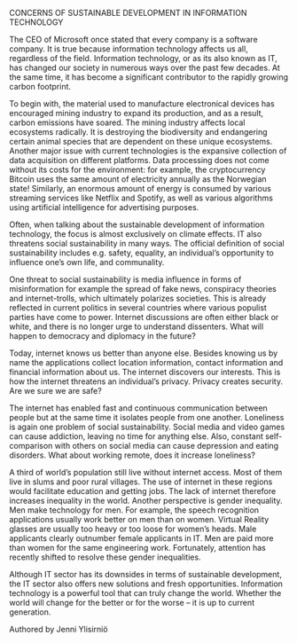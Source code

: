 CONCERNS OF SUSTAINABLE DEVELOPMENT IN INFORMATION TECHNOLOGY

The CEO of Microsoft once stated that every company is a software company. It is true because information technology affects us all, regardless of the field. Information technology, or as its also known as IT, has changed our society in numerous ways over the past few decades. At the same time, it has become a significant contributor to the rapidly growing carbon footprint.

To begin with, the material used to manufacture electronical devices has encouraged mining industry to expand its production, and as a result, carbon emissions have soared. The mining industry affects local ecosystems radically. It is destroying the biodiversity and endangering certain animal species that are dependent on these unique ecosystems. Another major issue with current technologies is the expansive collection of data acquisition on different platforms. Data processing does not come without its costs for the environment: for example, the cryptocurrency Bitcoin uses the same amount of electricity annually as the Norwegian state! Similarly, an enormous amount of energy is consumed by various streaming services like Netflix and Spotify, as well as various algorithms using artificial intelligence for advertising purposes.

Often, when talking about the sustainable development of information technology, the focus is almost exclusively on climate effects. IT also threatens social sustainability in many ways. The official definition of social sustainability includes e.g. safety, equality, an individual’s opportunity to influence one’s own life, and communality.

One threat to social sustainability is media influence in forms of misinformation for example the spread of fake news, conspiracy theories and internet-trolls, which ultimately polarizes societies. This is already reflected in current politics in several countries where various populist parties have come to power. Internet discussions are often either black or white, and there is no longer urge to understand dissenters. What will happen to democracy and diplomacy in the future?

Today, internet knows us better than anyone else. Besides knowing us by name the applications collect location information, contact information and financial information about us. The internet discovers our interests. This is how the internet threatens an individual’s privacy. Privacy creates security. Are we sure we are safe?

The internet has enabled fast and continuous communication between people but at the same time it isolates people from one another. Loneliness is again one problem of social sustainability. Social media and video games can cause addiction, leaving no time for anything else. Also, constant self-comparison with others on social media can cause depression and eating disorders. What about working remote, does it increase loneliness?

A third of world’s population still live without internet access. Most of them live in slums and poor rural villages. The use of internet in these regions would facilitate education and getting jobs. The lack of internet therefore increases inequality in the world. Another perspective is gender inequality. Men make technology for men. For example, the speech recognition applications usually work better on men than on women. Virtual Reality glasses are usually too heavy or too loose for women’s heads. Male applicants clearly outnumber female applicants in IT. Men are paid more than women for the same engineering work. Fortunately, attention has recently shifted to resolve these gender inequalities.

Although IT sector has its downsides in terms of sustainable development, the IT sector also offers new solutions and fresh opportunities. Information technology is a powerful tool that can truly change the world. Whether the world will change for the better or for the worse – it is up to current generation.



Authored by Jenni Ylisirniö
